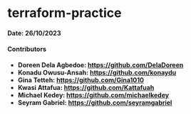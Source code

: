 # terraform-practice

#### Date: 26/10/2023

#### Contributors
- **Doreen Dela Agbedoe: https://github.com/DelaDoreen**
- **Konadu Owusu-Ansah: https://github.com/konaydu**
- **Gina Tetteh: https://github.com/Gina1010**
- **Kwasi Attafua: https://github.com/Kattafuah**
- **Michael Kedey: https://github.com/michaelkedey**
- **Seyram Gabriel: https://github.com/seyramgabriel**

